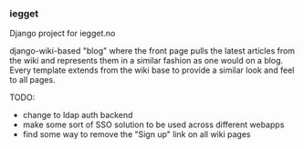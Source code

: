 ### iegget
Django project for iegget.no

django-wiki-based "blog" where the front page pulls the latest articles from the wiki and represents them in a similar fashion as one would on a blog.
Every template extends from the wiki base to provide a similar look and feel to all pages.

TODO:
- change to ldap auth backend
- make some sort of SSO solution to be used across different webapps
- find some way to remove the "Sign up" link on all wiki pages
